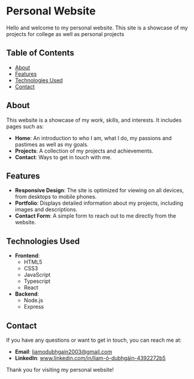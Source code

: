# Personal Website

Hello and welcome to my personal website. This site is a showcase of my projects for college as well as personal projects

## Table of Contents

- [About](#about)
- [Features](#features)
- [Technologies Used](#technologies-used)
- [Contact](#contact)

## About

This website is a showcase of my work, skills, and interests. It includes pages such as:

- **Home**: An introduction to who I am, what I do, my passions and pastimes as well as my goals.
- **Projects**: A collection of my projects and achievements.
- **Contact**: Ways to get in touch with me.

## Features

- **Responsive Design**: The site is optimized for viewing on all devices, from desktops to mobile phones.
- **Portfolio**: Displays detailed information about my projects, including images and descriptions.
- **Contact Form**: A simple form to reach out to me directly from the website.

## Technologies Used

- **Frontend**:
  - HTML5
  - CSS3
  - JavaScript
  - Typescript
  - React
- **Backend**:
  - Node.js
  - Express

## Contact

If you have any questions or want to get in touch, you can reach me at:

- **Email**: liamodubhgain2003@gmail.com
- **LinkedIn**: www.linkedin.com/in/liam-ó-dubhgáin-4392272b5

Thank you for visiting my personal website!
